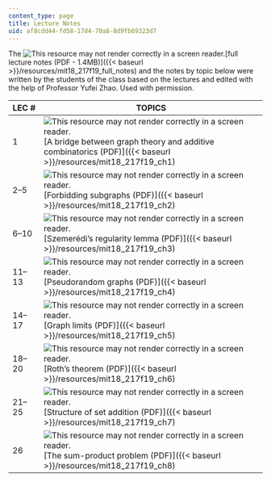 ```yaml
---
content_type: page
title: Lecture Notes
uid: af8cdd44-fd58-17d4-70a8-8d9fb69323d7
---
```


The ![This resource may not render correctly in a screen reader.](/images/inacessible.gif)[full lecture notes (PDF - 1.4MB)]({{< baseurl >}}/resources/mit18_217f19_full_notes) and the notes by topic below were written by the students of the class based on the lectures and edited with the help of Professor Yufei Zhao. Used with permission.

| LEC # | TOPICS |
| --- | --- |
| 1 | ![This resource may not render correctly in a screen reader.](/images/inacessible.gif)[A bridge between graph theory and additive combinatorics (PDF)]({{< baseurl >}}/resources/mit18_217f19_ch1) |
| 2–5 | ![This resource may not render correctly in a screen reader.](/images/inacessible.gif)[Forbidding subgraphs (PDF)]({{< baseurl >}}/resources/mit18_217f19_ch2) |
| 6–10 | ![This resource may not render correctly in a screen reader.](/images/inacessible.gif)[Szemerédi’s regularity lemma (PDF)]({{< baseurl >}}/resources/mit18_217f19_ch3) |
| 11–13 | ![This resource may not render correctly in a screen reader.](/images/inacessible.gif)[Pseudorandom graphs (PDF)]({{< baseurl >}}/resources/mit18_217f19_ch4) |
| 14–17 | ![This resource may not render correctly in a screen reader.](/images/inacessible.gif)[Graph limits (PDF)]({{< baseurl >}}/resources/mit18_217f19_ch5) |
| 18–20 | ![This resource may not render correctly in a screen reader.](/images/inacessible.gif)[Roth’s theorem (PDF)]({{< baseurl >}}/resources/mit18_217f19_ch6) |
| 21–25 | ![This resource may not render correctly in a screen reader.](/images/inacessible.gif)[Structure of set addition (PDF)]({{< baseurl >}}/resources/mit18_217f19_ch7) |
| 26 | ![This resource may not render correctly in a screen reader.](/images/inacessible.gif)[The sum-product problem (PDF)]({{< baseurl >}}/resources/mit18_217f19_ch8)